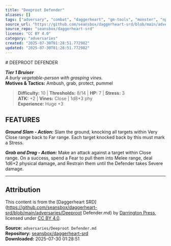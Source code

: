 ```yaml
---
title: "Deeproot Defender"
aliases: []
tags: ["adversary", "combat", "daggerheart", "gm-tools", "monster", "npc", "reference", "srd", "ttrpg"]
source_url: "https://github.com/seansbox/daggerheart-srd/blob/main/adversaries/Deeproot Defender.md"
source_repo: "seansbox/daggerheart-srd"
license: "CC BY 4.0"
category: "adversaries"
created: "2025-07-30T01:28:51.772982"
updated: "2025-07-30T01:28:51.772982"
---
```


﻿# DEEPROOT DEFENDER

***Tier 1 Bruiser***  
*A burly vegetable-person with grasping vines.*  
**Motives & Tactics:** Ambush, grab, protect, pummel

> **Difficulty:** 10 | **Thresholds:** 8/14 | **HP:** 7 | **Stress:** 3  
> **ATK:** +2 | **Vines:** Close | 1d8+3 phy  
> **Experience:** Huge +3

## FEATURES

***Ground Slam - Action:*** Slam the ground, knocking all targets within Very Close range back to Far range. Each target knocked back by this must mark a Stress.

***Grab and Drag - Action:*** Make an attack against a target within Close range. On a success, spend a Fear to pull them into Melee range, deal 1d6+2 physical damage, and Restrain them until the Defender takes Severe damage.

---

## Attribution

This content is from the [Daggerheart SRD](https://github.com/seansbox/daggerheart-srd/blob/main/adversaries/Deeproot Defender.md) by [Darrington Press](https://darringtonpress.com/), licensed under [CC BY 4.0](https://creativecommons.org/licenses/by/4.0/).

**Source:** `adversaries/Deeproot Defender.md`  
**Repository:** [seansbox/daggerheart-srd](https://github.com/seansbox/daggerheart-srd)  
**Downloaded:** 2025-07-30 01:28:51

